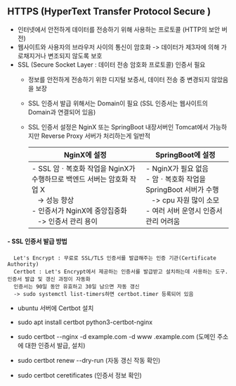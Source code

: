 ## HTTPS (HyperText Transfer Protocol Secure )

- 인터넷에서 안전하게 데이터를 전송하기 위해 사용하는 프로토콜 (HTTP의 보안 버전)
- 웹사이트와 사용자의 브라우저 사이의 통신이 암호화 -> 데이터가 제3자에 의해 가로채지거나 변조되지 않도록 보호
- SSL (Secure Socket Layer : 데이터 전송 암호화 프로토콜) 인증서 필요
  - 정보를 안전하게 전송하기 위한 디지털 보증서, 데이터 전송 중 변경되지 않았음을 보장
  - SSL 인증서 발급 위해서는 Domain이 필요 (SSL 인증서는 웹사이트의 Domain과 연결되어 있음)
  - SSL 인증서 설정은 NginX 또는 SpringBoot 내장서버인 Tomcat에서 가능하지만 Reverse Proxy 서버가 처리하는게 일반적


    |NginX에 설정|SpringBoot에 설정|
    |------|---|
    |- SSL 암ㆍ복호화 작업을 NginX가 수행하므로 백엔드 서버는 암호화 작업 X <br/>&nbsp;&nbsp;&nbsp;-> 성능 향상<br/>- 인증서가 NginX에 중앙집중화<br/>&nbsp;&nbsp;&nbsp;-> 인증서 관리 용이 |- NginX가 필요 없음<br/>- 암ㆍ복호화 작업을 SpringBoot 서버가 수행<br/>&nbsp;&nbsp;&nbsp;-> cpu 자원 많이 소모<br/>- 여러 서버 운영시 인증서 관리 어려움 |
   

#### - SSL 인증서 발급 방법
```
  Let's Encrypt : 무료로 SSL/TLS 인증서를 발급해주는 인증 기관(Certificate Authority)
  Certbot : Let's Encrypt에서 제공하는 인증서를 발급받고 설치하는데 사용하는 도구. 인증서 발급 및 갱신 과정이 자동화  
  인증서는 90일 동안 유효하고 30일 남으면 자동 갱신
  -> sudo systemctl list-timers하면 certbot.timer 등록되어 있음
```
- ubuntu 서버에 Certbot 설치
- sudo apt install certbot python3-certbot-nginx
- sudo certbot --nginx -d example.com -d www .example.com (도메인 주소에 대한 인증서 발급, 설치)
- sudo certbot renew --dry-run (자동 갱신 작동 확인)

- sudo certbot ceretificates (인증서 정보 확인) 


   
